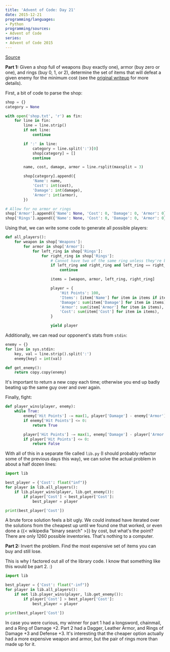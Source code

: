 ```yaml
---
title: 'Advent of Code: Day 21'
date: 2015-12-21
programming/languages:
- Python
programming/sources:
- Advent of Code
series:
- Advent of Code 2015
---
```

<a href="http://adventofcode.com/day/21">Source</a>

**Part 1:** Given a shop full of weapons (buy exactly one), armor (buy zero or one), and rings (buy 0, 1, or 2), determine the set of items that will defeat a given enemy for the minimum cost (see the <a href="http://adventofcode.com/day/21">original writeup</a> for more details).

<!--more-->

First, a bit of code to parse the shop:

```python
shop = {}
category = None

with open('shop.txt', 'r') as fin:
    for line in fin:
        line = line.strip()
        if not line:
            continue

        if ':' in line:
            category = line.split(':')[0]
            shop[category] = []
            continue

        name, cost, damage, armor = line.rsplit(maxsplit = 3)

        shop[category].append({
            'Name': name,
            'Cost': int(cost),
            'Damage': int(damage),
            'Armor': int(armor),
        })

# Allow for no armor or rings
shop['Armor'].append({'Name': None, 'Cost': 0, 'Damage': 0, 'Armor': 0})
shop['Rings'].append({'Name': None, 'Cost': 0, 'Damage': 0, 'Armor': 0})
```

Using that, we can write some code to generate all possible players:

```python
def all_players():
    for weapon in shop['Weapons']:
        for armor in shop['Armor']:
            for left_ring in shop['Rings']:
                for right_ring in shop['Rings']:
                    # Cannot have two of the same ring unless they're both None
                    if left_ring and right_ring and left_ring == right_ring:
                        continue

                    items = [weapon, armor, left_ring, right_ring]

                    player = {
                        'Hit Points': 100,
                        'Items': [item['Name'] for item in items if item['Name']],
                        'Damage': sum(item['Damage'] for item in items),
                        'Armor': sum(item['Armor'] for item in items),
                        'Cost': sum(item['Cost'] for item in items),
                    }

                    yield player
```

Additionally, we can read our opponent's stats from `stdin`:

```python
enemy = {}
for line in sys.stdin:
    key, val = line.strip().split(':')
    enemy[key] = int(val)

def get_enemy():
    return copy.copy(enemy)
```

It's important to return a new copy each time; otherwise you end up badly beating up the same guy over and over again.

Finally, fight:

```python
def player_wins(player, enemy):
    while True:
        enemy['Hit Points'] -= max(1, player['Damage'] - enemy['Armor'])
        if enemy['Hit Points'] <= 0:
            return True

        player['Hit Points'] -= max(1, enemy['Damage'] - player['Armor'])
        if player['Hit Points'] <= 0:
            return False
```

With all of this in a separate file called `lib.py` (I should probably refactor some of the previous days this way), we can solve the actual problem in about a half dozen lines:

```python
import lib

best_player = {'Cost': float("inf")}
for player in lib.all_players():
    if lib.player_wins(player, lib.get_enemy()):
        if player['Cost'] < best_player['Cost']:
            best_player = player

print(best_player['Cost'])
```

A brute force solution feels a bit ugly. We could instead have iterated over the solutions from the cheapest up until we found one that worked, or even done a {{< wikipedia "binary search" >}} by cost, but what's the point? There are only 1260 possible inventories. That's nothing to a computer.

**Part 2:** Invert the problem. Find the most expensive set of items you can buy and still lose.

This is why I factored out all of the library code. I know that something like this would be part 2. :)

```python
import lib

best_player = {'Cost': float("-inf")}
for player in lib.all_players():
    if not lib.player_wins(player, lib.get_enemy()):
        if player['Cost'] > best_player['Cost']:
            best_player = player

print(best_player['Cost'])
```


In case you were curious, my winner for part 1 had a longsword, chainmail, and a Ring of Damage +2. Part 2 had a Dagger, Leather Armor, and Rings of Damage +3 and Defense +3. It's interesting that the cheaper option actually had a more expensive weapon and armor, but the pair of rings more than made up for it. 
